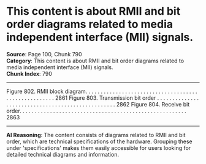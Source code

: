 # This content is about RMII and bit order diagrams related to media independent interface (MII) signals.

**Source**: Page 100, Chunk 790  
**Category**: This content is about RMII and bit order diagrams related to media independent interface (MII) signals.  
**Chunk Index**: 790

---

Figure 802. RMII block diagram. . . . . . . . . . . . . . . . . . . . . . . . . . . . . . . . . . . . . . . . . . . . . . . . . . . . . 2861
Figure 803. Transmission bit order . . . . . . . . . . . . . . . . . . . . . . . . . . . . . . . . . . . . . . . . . . . . . . . . . . 2862
Figure 804. Receive bit order. . . . . . . . . . . . . . . . . . . . . . . . . . . . . . . . . . . . . . . . . . . . . . . . . . . . . . . 2863

---

**AI Reasoning**: The content consists of diagrams related to RMII and bit order, which are technical specifications of the hardware. Grouping these under 'specifications' makes them easily accessible for users looking for detailed technical diagrams and information.
